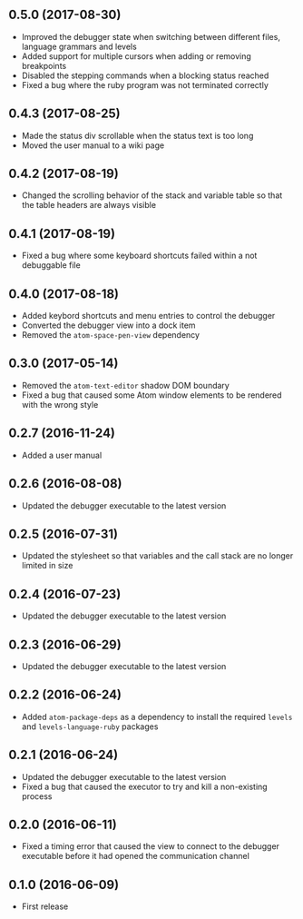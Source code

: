 ## 0.5.0 (2017-08-30)

* Improved the debugger state when switching between different files, language grammars and levels
* Added support for multiple cursors when adding or removing breakpoints
* Disabled the stepping commands when a blocking status reached
* Fixed a bug where the ruby program was not terminated correctly

## 0.4.3 (2017-08-25)

* Made the status div scrollable when the status text is too long
* Moved the user manual to a wiki page

## 0.4.2 (2017-08-19)

* Changed the scrolling behavior of the stack and variable table so that the table headers are always visible

## 0.4.1 (2017-08-19)

* Fixed a bug where some keyboard shortcuts failed within a not debuggable file

## 0.4.0 (2017-08-18)

* Added keybord shortcuts and menu entries to control the debugger
* Converted the debugger view into a dock item
* Removed the `atom-space-pen-view` dependency

## 0.3.0 (2017-05-14)

* Removed the `atom-text-editor` shadow DOM boundary
* Fixed a bug that caused some Atom window elements to be rendered with the wrong style

## 0.2.7 (2016-11-24)

* Added a user manual

## 0.2.6 (2016-08-08)

* Updated the debugger executable to the latest version

## 0.2.5 (2016-07-31)

* Updated the stylesheet so that variables and the call stack are no longer limited in size

## 0.2.4 (2016-07-23)

* Updated the debugger executable to the latest version

## 0.2.3 (2016-06-29)

* Updated the debugger executable to the latest version

## 0.2.2 (2016-06-24)

* Added `atom-package-deps` as a dependency to install the required `levels` and `levels-language-ruby` packages

## 0.2.1 (2016-06-24)

* Updated the debugger executable to the latest version
* Fixed a bug that caused the executor to try and kill a non-existing process

## 0.2.0 (2016-06-11)

* Fixed a timing error that caused the view to connect to the debugger executable before it had opened the communication channel

## 0.1.0 (2016-06-09)

* First release